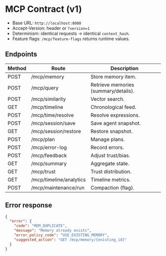 # MCP Contract (v1)

- Base URL: `http://localhost:8080`
- Accept-Version: header or `?version=1`
- Determinism: identical requests -> identical `context_hash`.
- Feature flags: `/mcp/feature-flags` returns runtime values.

## Endpoints
| Method | Route | Description |
|--------|-------|-------------|
| POST | /mcp/memory | Store memory item. |
| POST | /mcp/query | Retrieve memories (summary/details). |
| POST | /mcp/similarity | Vector search. |
| GET  | /mcp/timeline | Chronological feed. |
| POST | /mcp/time/resolve | Resolve expressions. |
| POST | /mcp/session/save | Save agent snapshot. |
| GET  | /mcp/session/restore | Restore snapshot. |
| POST | /mcp/plan | Manage plans. |
| POST | /mcp/error-log | Record errors. |
| POST | /mcp/feedback | Adjust trust/bias. |
| GET  | /mcp/summary | Aggregate state. |
| GET  | /mcp/trust | Trust distribution. |
| GET  | /mcp/timeline/analytics | Timeline metrics. |
| POST | /mcp/maintenance/run | Compaction (flag). |

## Error response
```json
{
  "error": {
    "code": "MEM_DUPLICATE",
    "message": "Memory already exists",
    "error_policy_code": "USE_EXISTING_MEMORY",
    "suggested_action": "GET /mcp/memory/{existing_id}"
  }
}
```

